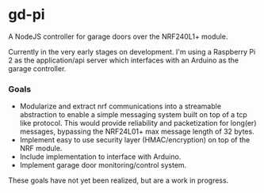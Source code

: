 # gd-pi
A NodeJS controller for garage doors over the NRF240L1+ module. 

Currently in the very early stages on development. 
I'm using a Raspberry Pi 2 as the application/api server which interfaces with an Arduino as the garage controller.  

### Goals
- Modularize and extract nrf communications into a streamable abstraction to enable a simple messaging system built on top of a tcp like protocol. 
This would provide reliability and packetization for long(er) messages, bypassing the NRF24L01+ max message length of 32 bytes. 
- Implement easy to use security layer (HMAC/encryption) on top of the NRF module.
- Include implementation to interface with Arduino.
- Implement garage door monitoring/control system.

These goals have not yet been realized, but are a work in progress.

